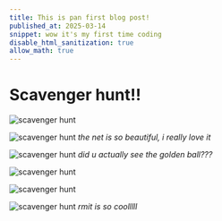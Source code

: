 ```yaml
---
title: This is pan first blog post!
published_at: 2025-03-14
snippet: wow it's my first time coding
disable_html_sanitization: true
allow_math: true
---
```


# Scavenger hunt!!

![scavenger hunt](IMG_9754.PNG)

![scavenger hunt](IMG_9755.PNG)
*the net is so beautiful, i really love it*

![scavenger hunt](IMG_9756.PNG)
*did u actually see the golden ball???*

![scavenger hunt](IMG_9757.PNG)

![scavenger hunt](IMG_9758.PNG)

![scavenger hunt](IMG_9759.PNG)
*rmit is so coolllll*